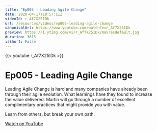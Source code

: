 ```yaml
---
title: "Ep005 - Leading Agile Change"
date: 2020-04-17T18:57:11Z
videoId: r_Af7X25IDk
url: /resources/videos/ep005-leading-agile-change
canonicalUrl: https://www.youtube.com/watch?v=r_Af7X25IDk
preview: https://i.ytimg.com/vi/r_Af7X25IDk/maxresdefault.jpg
duration: 3615
isShort: False
---
```


{{< youtube r_Af7X25IDk >}}

# Ep005 - Leading Agile Change

Leading Agile Change is hard and many companies have already been through their agile evolution. What learnings have they found to increase the value delivered. Martin will go through a number of excellent complimentary practices that might provide you with value.

Learn from others, but break your own path.

[Watch on YouTube](https://www.youtube.com/watch?v=r_Af7X25IDk)

